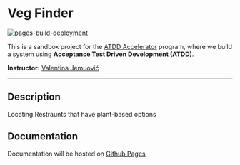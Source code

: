 # Veg Finder

[![pages-build-deployment](https://github.com/jasonribble/veg-finder/actions/workflows/pages/pages-build-deployment/badge.svg)](https://github.com/jasonribble/veg-finder/actions/workflows/pages/pages-build-deployment)

This is a sandbox project for the [ATDD Accelerator](https://atdd-accelerator.optivem.com) program, where we build a system using **Acceptance Test Driven Development (ATDD)**.

**Instructor:** [Valentina Jemuović](https://www.linkedin.com/in/valentinajemuovic)


---
 
## Description 

Locating Restraunts that have plant-based options


## Documentation

Documentation will be hosted on [Github Pages](https://jasonribble.github.io/veg-finder/)


